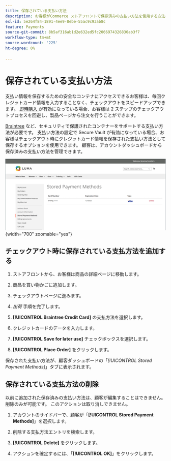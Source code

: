 ```yaml
---
title: 保存されている支払い方法
description: お客様がCommerce ストアフロントで保存済みの支払い方法を使用する方法について説明します。
exl-id: 5e264f84-1891-4ee9-8ebe-55ac9c93ab8c
feature: Payments
source-git-commit: 8b5af316ab1d2e632ed5fc2066974326830ab3f7
workflow-type: tm+mt
source-wordcount: '225'
ht-degree: 0%

---
```


# 保存されている支払い方法

支払い情報を保存するための安全なコンテナにアクセスできるお客様は、毎回クレジットカード情報を入力することなく、チェックアウトをスピードアップできます。 [ 即時購入 ](checkout-instant-purchase.md) が有効になっている場合、お客様は 2 ステップのチェックアウトプロセスを回避し、製品ページから注文を行うことができます。

[Braintree](braintree.md) など、セキュリティで保護されたコンテナーをサポートする支払い方法が必要です。 支払い方法の設定で Secure Vault が有効になっている場合、お客様はチェックアウト時にクレジットカード情報を保存された支払い方法として保存するオプションを使用できます。 顧客は、アカウントダッシュボードから保存済みの支払い方法を管理できます。

![ 保管支払方法 ](./assets/customer-account-stored-payment-methods.png){width="700" zoomable="yes"}

## チェックアウト時に保存されている支払方法を追加する

1. ストアフロントから、お客様は商品の詳細ページに移動します。

1. 商品を買い物かごに追加します。

1. チェックアウトページに進みます。

1. _出荷_ 手順を完了します。

1. **[!UICONTROL Braintree Credit Card]** の支払方法を選択します。

1. クレジットカードのデータを入力します。

1. **[!UICONTROL Save for later use]** チェックボックスを選択します。

1. **[!UICONTROL Place Order]** をクリックします。

保存された支払い方法が、顧客ダッシュボードの「_[!UICONTROL Stored Payment Methods]_」タブに表示されます。

## 保存されている支払方法の削除

以前に追加された保存済みの支払い方法は、顧客が編集することはできません。削除のみが可能です。 このアクションは取り消しできません。

1. アカウントのサイドバーで、顧客が「**[!UICONTROL Stored Payment Methods]**」を選択します。

1. 削除する支払方法エントリを検索します。

1. **[!UICONTROL Delete]** をクリックします。

1. アクションを確定するには、「**[!UICONTROL OK]**」をクリックします。
